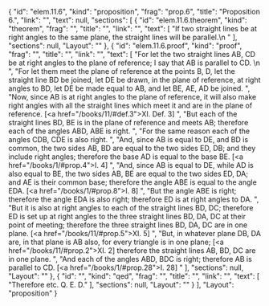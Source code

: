 {
  "id": "elem.11.6",
  "kind": "proposition",
  "frag": "prop.6",
  "title": "Proposition 6.",
  "link": "",
  "text": null,
  "sections": [
    {
      "id": "elem.11.6.theorem",
      "kind": "theorem",
      "frag": "",
      "title": "",
      "link": "",
      "text": [
        "If two straight lines be at right angles to the same plane, the straight lines will be parallel.\n      "
      ],
      "sections": null,
      "Layout": ""
    },
    {
      "id": "elem.11.6.proof",
      "kind": "proof",
      "frag": "",
      "title": "",
      "link": "",
      "text": [
        "For let the two straight lines AB, CD be at right angles to the plane of reference; I say that AB is parallel to CD. \n      ",
        "For let them meet the plane of reference at the points B, D, let the straight line BD be joined, let DE be drawn, in the plane of reference, at right angles to BD, let DE be made equal to AB, and let BE, AE, AD be joined. ",
        "Now, since AB is at right angles to the plane of reference, it will also make right angles with all the straight lines which meet it and are in the plane of reference. [<a href=\"/books/11/#def.3\">XI. Def. 3</a>] ",
        "But each of the straight lines BD, BE is in the plane of reference and meets AB; therefore each of the angles ABD, ABE is right. ",
        "For the same reason each of the angles CDB, CDE is also right. ",
        "And, since AB is equal to DE, and BD is common, the two sides AB, BD are equal to the two sides ED, DB; and they include right angles; therefore the base AD is equal to the base BE. [<a href=\"/books/1/#prop.4\">I. 4</a>] ",
        "And, since AB is equal to DE, while AD is also equal to BE, the two sides AB, BE are equal to the two sides ED, DA; and AE is their common base; therefore the angle ABE is equal to the angle EDA. [<a href=\"/books/1/#prop.8\">I. 8</a>] ",
        "But the angle ABE is right; therefore the angle EDA is also right; therefore ED is at right angles to DA. ",
        "But it is also at right angles to each of the straight lines BD, DC; therefore ED is set up at right angles to the three straight lines BD, DA, DC at their point of meeting; therefore the three straight lines BD, DA, DC are in one plane. [<a href=\"/books/11/#prop.5\">XI. 5</a>] ",
        "But, in whatever plane DB, DA are, in that plane is AB also, for every triangle is in one plane; [<a href=\"/books/11/#prop.2\">XI. 2</a>] therefore the straight lines AB, BD, DC are in one plane. ",
        "And each of the angles ABD, BDC is right; therefore AB is parallel to CD. [<a href=\"/books/1/#prop.28\">I. 28</a>] "
      ],
      "sections": null,
      "Layout": ""
    },
    {
      "id": "",
      "kind": "qed",
      "frag": "",
      "title": "",
      "link": "",
      "text": [
        "Therefore etc. Q. E. D."
      ],
      "sections": null,
      "Layout": ""
    }
  ],
  "Layout": "proposition"
}
